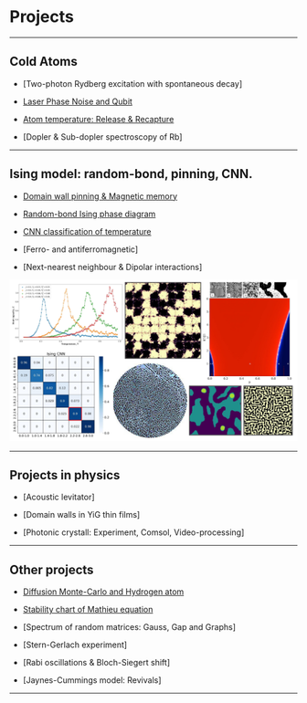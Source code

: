 

# Projects

---

## Cold Atoms

- [Two-photon Rydberg excitation with spontaneous decay]
  
- [Laser Phase Noise and Qubit](/Portfolio/projects/LaserNoise/LaserNoise)

- [Atom temperature: Release & Recapture](/Portfolio/projects/Rel&Rec/Rel&Rec)

- [Dopler & Sub-dopler spectroscopy of Rb]

---

## Ising model: random-bond, pinning, CNN. 

- [Domain wall pinning & Magnetic memory](/Portfolio/projects/PinningMemory/PinningMemory)

- [Random-bond Ising phase diagram](/Portfolio/projects/RandomIsing/RandomIsing)

- [CNN classification of temperature](/Portfolio/projects/CNN_Ising/CNN_Ising)

- [Ferro- and antiferromagnetic]

- [Next-nearest neighbour & Dipolar interactions]


<img src="images/Ising_Logo.jpg?raw=true"/>

---

## Projects in physics

- [Acoustic levitator]

- [Domain walls in YiG thin films]

- [Photonic crystall: Experiment, Comsol, Video-processing]

---

## Other projects

- [Diffusion Monte-Carlo and Hydrogen atom](/Portfolio/projects/DMC/DMC)

- [Stability chart of Mathieu equation](/Portfolio/projects/Mathieu/Mathieu)

- [Spectrum of random matrices: Gauss, Gap and Graphs]

- [Stern-Gerlach experiment]

- [Rabi oscillations & Bloch-Siegert shift]

- [Jaynes-Cummings model: Revivals]

---
